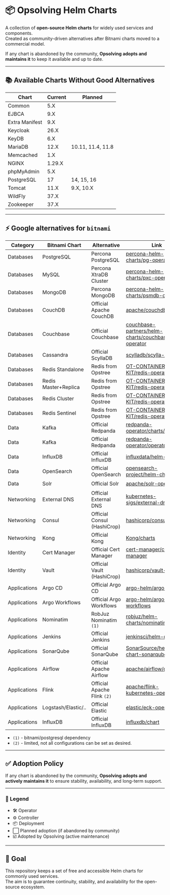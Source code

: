 # 📦 Opsolving Helm Charts

A collection of **open-source Helm charts** for widely used services and components.  
Created as community-driven alternatives after Bitnami charts moved to a commercial model.  

If any chart is abandoned by the community, **Opsolving adopts and maintains it** to keep it available and up to date.  

---

## 📚 Available Charts Without Good Alternatives

| Chart          | Current | Planned           |
|----------------|---------|-------------------|
| Common         | 5.X     |                   |
| EJBCA          | 9.X     |                   |
| Extra Manifest | 9.X     |                   |
| Keycloak       | 26.X    |                   |
| KeyDB          | 6.X     |                   |
| MariaDB        | 12.X    | 10.11, 11.4, 11.8 |
| Memcached      | 1.X     |                   |
| NGINX          | 1.29.X  |                   |
| phpMyAdmin     | 5.X     |                   |
| PostgreSQL     | 17      | 14, 15, 16        |
| Tomcat         | 11.X    | 9.X, 10.X         |
| WildFly        | 37.X    |                   |
| Zookeeper      | 37.X    |                   |

---

## ⚡ Google alternatives for `bitnami`

| Category      | Bitnami Chart         | Alternative            | Link                                                                 | Type | Adopted |
|---------------|-----------------------|------------------------|----------------------------------------------------------------------|------|------------|
| Databases     | PostgreSQL            | Percona PostgreSQL     | [percona-helm-charts/pg-operator](https://github.com/percona/percona-helm-charts/tree/main/charts/pg-operator) | 🛠️ | ⬜ |
| Databases     | MySQL                 | Percona XtraDB Cluster | [percona-helm-charts/pxc-operator](https://github.com/percona/percona-helm-charts/tree/main/charts/pxc-operator) | 🛠️ | ⬜ |
| Databases     | MongoDB               | Percona MongoDB        | [percona-helm-charts/psmdb-operator](https://github.com/percona/percona-helm-charts/tree/main/charts/psmdb-operator) | 🛠️ | ⬜ |
| Databases     | CouchDB               | Official Apache CouchDB         | [apache/couchdb-helm](https://github.com/apache/couchdb-helm/tree/main/couchdb) | 📦 | ⬜ |
| Databases     | Couchbase             | Official Couchbase              | [couchbase-partners/helm-charts/couchbase-operator](https://github.com/couchbase-partners/helm-charts/tree/master/charts/couchbase-operator) | 🛠️ | ⬜ |
| Databases     | Cassandra             | Official ScyllaDB              | [scylladb/scylla-operator](https://github.com/scylladb/scylla-operator/tree/master/helm) | 🛠️ | ⬜ |
| Databases     | Redis Standalone      | Redis from Opstree     | [OT-CONTAINER-KIT/redis-operator](https://github.com/OT-CONTAINER-KIT/redis-operator/tree/main/charts/redis-operator) | 🛠️ | ⬜ |
| Databases     | Redis Master+Replica  | Redis from Opstree     | [OT-CONTAINER-KIT/redis-operator](https://github.com/OT-CONTAINER-KIT/redis-operator/tree/main/charts/redis-operator) | 🛠️ | ⬜ |
| Databases     | Redis Cluster         | Redis from Opstree     | [OT-CONTAINER-KIT/redis-operator](https://github.com/OT-CONTAINER-KIT/redis-operator/tree/main/charts/redis-operator) | 🛠️ | ⬜ |
| Databases     | Redis Sentinel        | Redis from Opstree     | [OT-CONTAINER-KIT/redis-operator](https://github.com/OT-CONTAINER-KIT/redis-operator/tree/main/charts/redis-operator) | 🛠️ | ⬜ |
| Data          | Kafka                 | Official Redpanda      | [redpanda-operator/charts/redpanda](https://github.com/redpanda-data/redpanda-operator/tree/main/charts/redpanda) | ⚙️ | ⬜ |
| Data          | Kafka                 | Official Redpanda      | [redpanda-operator/operator/chart](https://github.com/redpanda-data/redpanda-operator/tree/main/operator/chart) | 🛠️ | ⬜ |
| Data          | InfluxDB              | Official InfluxDB      | [influxdata/helm-charts](https://github.com/influxdata/helm-charts) | 📦 | ⬜ |
| Data          | OpenSearch            | Official OpenSearch    | [opensearch-project/helm-charts](https://github.com/opensearch-project/helm-charts/tree/main/charts) | 📦 | ⬜ |
| Data          | Solr                  | Official Solr                  | [apache/solr-operator](https://github.com/apache/solr-operator/tree/main/helm) | 🛠️ | ⬜ |
| Networking    | External DNS          | Official External DNS   | [kubernetes-sigs/external-dns](https://github.com/kubernetes-sigs/external-dns/tree/master/charts/external-dns) | ⚙️ | ⬜ |
| Networking    | Consul                | Official Consul (HashiCrop)     | [hashicorp/consul-k8s](https://github.com/hashicorp/consul-k8s/tree/main/charts/consul) | 📦 | ⬜ |
| Networking    | Kong                  | Official Kong                  | [Kong/charts](https://github.com/Kong/charts/tree/main/charts) | 📦 | ⬜ |
| Identity      | Cert Manager          | Official Cert Manager           | [cert-manager/cert-manager](https://github.com/cert-manager/cert-manager/tree/master/deploy/charts/cert-manager) | ⚙️ | ⬜ |
| Identity      | Vault                 | Official Vault (HashiCrop)               | [hashicorp/vault-helm](https://github.com/hashicorp/vault-helm) | 📦 | ⬜ |
| Applications  | Argo CD               | Official Argo CD                | [argo-helm/argo-cd](https://github.com/argoproj/argo-helm/tree/main/charts/argo-cd) | ⚙️ | ⬜ |
| Applications  | Argo Workflows        | Official Argo Workflows         | [argo-helm/argo-workflows](https://github.com/argoproj/argo-helm/tree/main/charts/argo-workflows) | ⚙️ | ⬜ |
| Applications  | Nominatim             | RobJuz Nominatim `(1)`             | [robjuz/helm-charts/nominatim](https://github.com/robjuz/helm-charts/tree/master/charts/nominatim) | 📦 | ⬜ |
| Applications  | Jenkins               | Official Jenkins               | [jenkinsci/helm-charts](https://github.com/jenkinsci/helm-charts/tree/main/charts/jenkins) | 📦 | ⬜ |
| Applications  | SonarQube             | Official SonarQube             | [SonarSource/helm-chart-sonarqube](https://github.com/SonarSource/helm-chart-sonarqube/tree/master/charts) | 📦 | ⬜ |
| Applications  | Airflow               | Official Apache Airflow          | [apache/airflow/chart](https://github.com/apache/airflow/tree/main/chart) | 📦 | ⬜ |
| Applications  | Flink                 | Official Apache Flink `(2)`            | [apache/flink-kubernetes-operator](https://github.com/apache/flink-kubernetes-operator) | 🛠️ | ⬜ |
| Applications  | Logstash/Elastic/..   | Official Elastic             | [elastic/eck-operator](https://www.elastic.co/docs/deploy-manage/deploy/cloud-on-k8s/managing-deployments-using-helm-chart) | 🛠️ | ⬜ |
| Applications  | InfluxDB              | Official InfluxDB             | [influxdb/chart](https://github.com/influxdata/helm-charts/tree/master/charts) | 📦 | ⬜ |



 - `(1)` - bitnami/postgresql dependency
 - `(2)` - limited, not all configurations can be set as desired.

---

## ✅ Adoption Policy

If any chart is abandoned by the community, **Opsolving adopts and actively maintains it** to ensure stability, availability, and long-term support.

---

### 🔑 Legend

- 🛠️ Operator  
- ⚙️ Controller  
- 📦 Deployment
- ⬜ Planned adoption (if abandoned by community)  
- ☑️ Adopted by Opsolving (active maintenance)

---

## 🎯 Goal

This repository keeps a set of free and accessible Helm charts for commonly used services.  
The aim is to guarantee continuity, stability, and availability for the open-source ecosystem.
